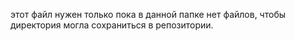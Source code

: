 этот файл нужен только пока в данной папке нет файлов, чтобы директория могла сохраниться в репозитории.